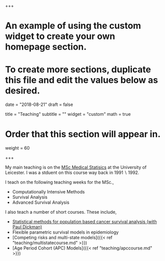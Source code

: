 +++
# An example of using the custom widget to create your own homepage section.
# To create more sections, duplicate this file and edit the values below as desired.

date = "2018-08-21"
draft = false

title = "Teaching"
subtitle = ""
widget = "custom"
math = true
# Order that this section will appear in.
weight = 60

+++

My main teaching is on the [MSc Medical Statisics](https://le.ac.uk/courses/medical-statistics-msc) at the University of Leicester. I was a stduent on  this course way back in $1991 \backslash 1992$.

I teach on the following teaching weeks for the MSc.,

- Computationally Intensive Methods
- Survival Analysis
- Advanced Survival Analysis

I also teach a number of short courses. These include,

- [Statistical methods for population based cancer survival analysis (with Paul Dickman)](http://cansurv.net/)
- Flexible parametric survival models in epidemiology
- [Competing risks and multi-state models]({{< ref "teaching/multistatecourse.md" >}})
- [Age Period Cohort (APC) Models]({{< ref "teaching/apccourse.md" >}})
